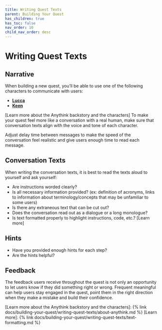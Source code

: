 ```yaml
---
title: Writing Quest Texts 
parent: Building Your Quest
has_children: true
has_toc: false
nav_order: 10
child_nav_order: desc
---
```


# Writing Quest Texts

## Narrative

When building a new quest, you’ll be able to use one of the following characters to communicate with users: 
- [**Lucca**](https://karenuriah5-congenial-orbit-45gj55w747q2jxvw-4000.preview.app.github.dev/docs/building-your-quest/writing-quest-texts/characters.html#lucca) 
- [**Keen**](https://karenuriah5-congenial-orbit-45gj55w747q2jxvw-4000.preview.app.github.dev/docs/building-your-quest/writing-quest-texts/characters.html#keen)

[Learn more about the Anythink backstory and the characters]
To make your quest feel more like a conversation with a real human, make sure that conversation texts align with the voice and tone of each character. 

Adjust delay time between messages to make the speed of the conversation feel realistic and give users enough time to read each message. 

## Conversation Texts

When writing the conversation texts, it is best to read the texts aloud to yourself and ask yourself: 

- Are instructions worded clearly?
- Is all necessary information provided? (ex: definition of acronyms, links to information about terminology/concepts that may be unfamiliar to some users)
- Is there any extraneous text that can be cut out?
- Does the conversation read out as a dialogue or a long monologue?
- Is text formatted properly to highlight instructions, code, etc.? [Learn more]

## Hints
- Have you provided enough hints for each step? 
- Are the hints helpful? 

## Feedback 

The feedback users receive throughout the quest is not only an opportunity to let users know if they did something right or wrong. Frequent meaningful can help users stay engaged in the quest, point them in the right direction when they make a mistake and build their confidence.

[Learn more about the Anythink backstory and the characters]: {% link docs/building-your-quest/writing-quest-texts/about-anythink.md %}
[Learn more]: {% link docs/building-your-quest/writing-quest-texts/text-formatting.md %}
